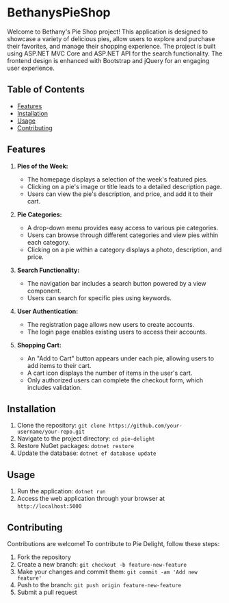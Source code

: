 # BethanysPieShop
Welcome to Bethany's Pie Shop project! This application is designed to showcase a variety of delicious pies, allow users to explore and purchase their favorites, and manage their shopping experience. The project is built using ASP.NET MVC Core and ASP.NET API for the search functionality. The frontend design is enhanced with Bootstrap and jQuery for an engaging user experience.


## Table of Contents
- [Features](#features)
- [Installation](#installation)
- [Usage](#usage)
- [Contributing](#contributing)


## Features
<a name="features"></a>
1. **Pies of the Week:**
   - The homepage displays a selection of the week's featured pies.
   - Clicking on a pie's image or title leads to a detailed description page.
   - Users can view the pie's description, and price, and add it to their cart.

2. **Pie Categories:**
   - A drop-down menu provides easy access to various pie categories.
   - Users can browse through different categories and view pies within each category.
   - Clicking on a pie within a category displays a photo, description, and price.

3. **Search Functionality:**
   - The navigation bar includes a search button powered by a view component.
   - Users can search for specific pies using keywords.

4. **User Authentication:**
   - The registration page allows new users to create accounts.
   - The login page enables existing users to access their accounts.

5. **Shopping Cart:**
   - An "Add to Cart" button appears under each pie, allowing users to add items to their cart.
   - A cart icon displays the number of items in the user's cart.
   - Only authorized users can complete the checkout form, which includes validation.

## Installation
<a name="installation"></a>
1. Clone the repository: `git clone https://github.com/your-username/your-repo.git`
2. Navigate to the project directory: `cd pie-delight`
3. Restore NuGet packages: `dotnet restore`
4. Update the database: `dotnet ef database update`

## Usage
<a name="usage"></a>
1. Run the application: `dotnet run`
2. Access the web application through your browser at `http://localhost:5000`

## Contributing
<a name="contributing"></a>
Contributions are welcome! To contribute to Pie Delight, follow these steps:

1. Fork the repository
2. Create a new branch: `git checkout -b feature-new-feature`
3. Make your changes and commit them: `git commit -am 'Add new feature'`
4. Push to the branch: `git push origin feature-new-feature`
5. Submit a pull request


